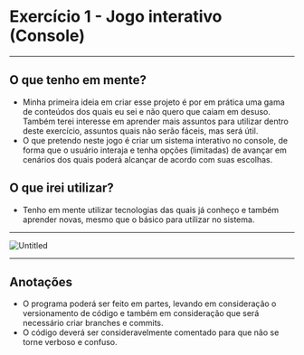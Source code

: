 # Exercício 1 - Jogo interativo (Console)

---

## O que tenho em mente?

- Minha primeira ideia em criar esse projeto é por em prática uma gama de conteúdos dos quais eu sei e não quero que caiam em desuso. Também terei interesse em aprender mais assuntos para utilizar dentro deste exercício, assuntos quais não serão fáceis, mas será útil.
- O que pretendo neste jogo é criar um sistema interativo no console, de forma que o usuário interaja e tenha opções (limitadas) de avançar em cenários dos quais poderá alcançar de acordo com suas escolhas.

## O que irei utilizar?

- Tenho em mente utilizar tecnologias das quais já conheço e também aprender novas, mesmo que o básico para utilizar no sistema.

---

![Untitled](Exerci%CC%81cio%201%20-%20Jogo%20interativo%20(Console)%20080b0bebbd6e4d84a7f83789e49b4165/Untitled.png)

---

## Anotações

- O programa poderá ser feito em partes, levando em consideração o versionamento de código e também em consideração que será necessário criar branches e commits.
- O código deverá ser consideravelmente comentado para que não se torne verboso e confuso.

